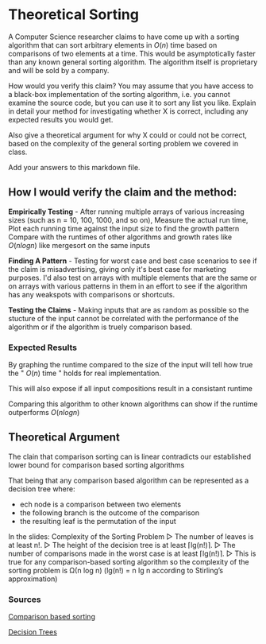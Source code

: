 # Theoretical Sorting

A Computer Science researcher claims to have come up with a sorting algorithm
that can sort arbitrary elements in $O(n)$ time based on comparisons of two
elements at a time. This would be asymptotically faster than any known general
sorting algorithm. The algorithm itself is proprietary and will be sold by a
company.

How would you verify this claim? You may assume that you have access to a
black-box implementation of the sorting algorithm, i.e. you cannot examine the
source code, but you can use it to sort any list you like. Explain in detail
your method for investigating whether X is correct, including any expected
results you would get.

Also give a theoretical argument for why X could or could not be correct, based
on the complexity of the general sorting problem we covered in class.

Add your answers to this markdown file.

## How I would verify the claim and the method:

**Empirically Testing** - After running multiple arrays of various increasing sizes (such as n = 10, 100, 1000, and so on),
Measure the actual run time,
Plot each running time against the input size to find the growth pattern
Compare with the runtimes of other algorithms and growth rates like $O(n log n )$ like mergesort on the same inputs

**Finding A Pattern** - Testing for worst case and best case scenarios to see if the claim is misadvertising, giving only
it's best case for marketing purposes. I'd also test on arrays with multiple elements that are the same or on
arrays with various patterns in them in an effort to see if the algorithm has any weakspots with comparisons or shortcuts.

**Testing the Claims** - Making inputs that are as random as possible so the stucture of the input cannot be correlated 
with the performance of the algorithm or if the algorithm is truely comparison based.

### Expected Results

By graphing the runtime compared to the size of the input will tell how true the " $O(n)$ time " holds for real implementation.

This will also expose if all input compositions result in a consistant runtime

Comparing this algorithm to other known algorithms can show if the runtime outperforms $O(n log n)$

## Theoretical Argument

The clain that comparison sorting can is linear contradicts our established lower bound for comparison based sorting algorithms

That being that any comparison based algorithm can be represented as a decision tree where:

  - ech node is a comparison between two elements
  - the following branch is the outcome of the comparison
  - the resulting leaf is the permutation of the input

In the slides: Complexity of the Sorting Problem
  ▷ The number of leaves is at least n!.
  ▷ The height of the decision tree is at least ⌈lg(n!)⌉.
  ▷ The number of comparisons made in the worst case is at least ⌈lg(n!)⌉.
  ▷ This is true for any comparison-based sorting algorithm so the complexity of the
      sorting problem is Ω(n log n) (lg(n!) = n lg n according to Stirling’s
      approximation)


### Sources

[Comparison based sorting](https://www.geeksforgeeks.org/lower-bound-on-comparison-based-sorting-algorithms/)

[Decision Trees](https://scikit-learn.org/stable/modules/tree.html)
